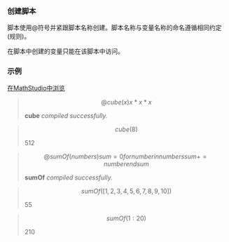 ### 创建脚本

脚本使用@符号并紧跟脚本名称创建。脚本名称与变量名称的命名遵循相同约定(规则)。

在脚本中创建的变量只能在该脚本中访问。

### 示例

[在MathStudio中浏览](http://mathstud.io/?input[0]=QGN1YmUoeCkNCngqeCp4&input[1]=Y3ViZSg4KQ%3D%3D&input[2]=QHN1bU9mKG51bWJlcnMpDQpzdW0gPSAwDQpmb3IgbnVtYmVyIGluIG51bWJlcnMNCiBzdW0gKz0gbnVtYmVyDQplbmQNCnN1bQ%3D%3D&input[3]=c3VtT2YoWzEsMiwzLDQsNSw2LDcsOCw5LDEwXSk%3D&input[4]=c3VtT2YoMToyMCk%3D)

> ```math
> @cube(x)
> x*x*x
> ```
>
> **cube** *compiled successfully.*

> ```math
> cube(8)
> ```
>
> $512$

> ```math
> @sumOf(numbers)
> sum = 0
> for number in numbers
>   sum += number
> end
> sum
> ```
>
> **sumOf** *compiled successfully.*

> ```math
> sumOf([1, 2, 3, 4, 5, 6, 7, 8, 9, 10])
> ```
>
> $55$

> ```math
> sumOf(1:20)
> ```
>
> $210$
